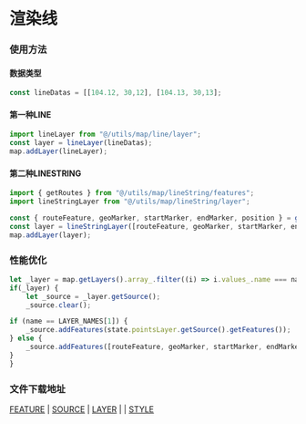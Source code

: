 # 渲染线

### 使用方法

#### 数据类型
```js
const lineDatas = [[104.12, 30,12], [104.13, 30,13];
```

#### 第一种LINE
```js
import lineLayer from "@/utils/map/line/layer";
const layer = lineLayer(lineDatas);
map.addLayer(lineLayer);
```

#### 第二种LINESTRING
```js
import { getRoutes } from "@/utils/map/lineString/features";
import lineStringLayer from "@/utils/map/lineString/layer";

const { routeFeature, geoMarker, startMarker, endMarker, position } = getRoutes(_routes, false); // 第二个参数代码是否显示图标
const layer = lineStringLayer([routeFeature, geoMarker, startMarker, endMarker], 'lineLayerStringName');
map.addLayer(layer);
```

### 性能优化
```js
let _layer = map.getLayers().array_.filter((i) => i.values_.name === name)[0];
if(_layer) {
    let _source = _layer.getSource();
    _source.clear();

if (name == LAYER_NAMES[1]) {
    _source.addFeatures(state.pointsLayer.getSource().getFeatures());
} else {
    _source.addFeatures([routeFeature, geoMarker, startMarker, endMarker]);
}
}
```

### 文件下载地址
[FEATURE](../../static/file/map/line/feature.js) | [SOURCE](../../static/file/map/line/source.js) | [LAYER](../../static/file/map/line/layer.js) | | [STYLE](../../static/file/map/point/style.js)